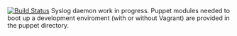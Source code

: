 [![Build Status](https://travis-ci.org/SupermanScott/nemhain.png)](https://travis-ci.org/SupermanScott/nemhain)
Syslog daemon work in progress. Puppet modules needed to boot
up a development enviroment (with or without Vagrant) are
provided in the puppet directory.
